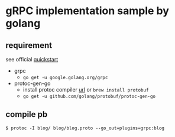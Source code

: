# gRPC implementation sample by golang

## requirement

see official [quickstart](https://grpc.io/docs/quickstart/go/)

- grpc
  - `go get -u google.golang.org/grpc`
- protoc-gen-go
  - install protoc compiler [url](https://github.com/google/protobuf/releases) or `brew install protobuf`
  - `go get -u github.com/golang/protobuf/protoc-gen-go`

## compile pb

`$ protoc -I blog/ blog/blog.proto --go_out=plugins=grpc:blog`
